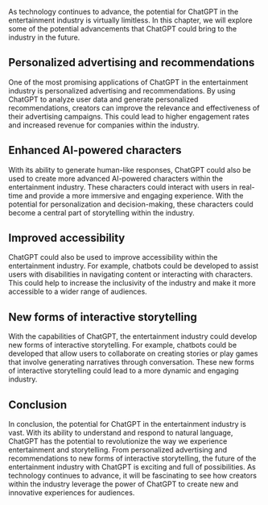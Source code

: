 
As technology continues to advance, the potential for ChatGPT in the entertainment industry is virtually limitless. In this chapter, we will explore some of the potential advancements that ChatGPT could bring to the industry in the future.

Personalized advertising and recommendations
--------------------------------------------

One of the most promising applications of ChatGPT in the entertainment industry is personalized advertising and recommendations. By using ChatGPT to analyze user data and generate personalized recommendations, creators can improve the relevance and effectiveness of their advertising campaigns. This could lead to higher engagement rates and increased revenue for companies within the industry.

Enhanced AI-powered characters
------------------------------

With its ability to generate human-like responses, ChatGPT could also be used to create more advanced AI-powered characters within the entertainment industry. These characters could interact with users in real-time and provide a more immersive and engaging experience. With the potential for personalization and decision-making, these characters could become a central part of storytelling within the industry.

Improved accessibility
----------------------

ChatGPT could also be used to improve accessibility within the entertainment industry. For example, chatbots could be developed to assist users with disabilities in navigating content or interacting with characters. This could help to increase the inclusivity of the industry and make it more accessible to a wider range of audiences.

New forms of interactive storytelling
-------------------------------------

With the capabilities of ChatGPT, the entertainment industry could develop new forms of interactive storytelling. For example, chatbots could be developed that allow users to collaborate on creating stories or play games that involve generating narratives through conversation. These new forms of interactive storytelling could lead to a more dynamic and engaging industry.

Conclusion
----------

In conclusion, the potential for ChatGPT in the entertainment industry is vast. With its ability to understand and respond to natural language, ChatGPT has the potential to revolutionize the way we experience entertainment and storytelling. From personalized advertising and recommendations to new forms of interactive storytelling, the future of the entertainment industry with ChatGPT is exciting and full of possibilities. As technology continues to advance, it will be fascinating to see how creators within the industry leverage the power of ChatGPT to create new and innovative experiences for audiences.
